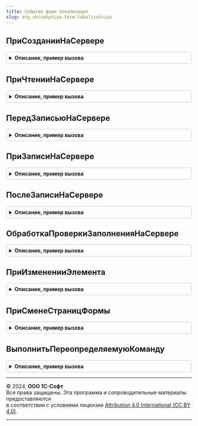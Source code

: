 ```yaml
---
title: События форм локализация
slug: erp_uh/sobytiya-form-lokalizatsiya
---
```



## ПриСозданииНаСервере
<details style="margin: 1em 0; padding: 0.5em; border: 1px solid #ccc; border-radius: 6px;">

<summary style="font-weight: bold; cursor: pointer;">Описание, пример вызова</summary>

```bsl

// Процедура, вызываемая из одноименного обработчика события формы.
//
// Параметры:
//  Форма					- ФормаКлиентскогоПриложения - форма, из обработчика события которой происходит вызов процедуры.
//  Отказ					- Булево - признак отказа от создания формы.
//  СтандартнаяОбработка	- Булево - признак выполнения стандартной (системной) обработки события
//  ДополнительныеПараметры	- Структура - дополнительные параметры.
//
Процедура ПриСозданииНаСервере(Форма, Отказ, СтандартнаяОбработка, ДополнительныеПараметры = Неопределено) Экспорт
```

Пример вызова
```bsl
СобытияФормЛокализация.ПриСозданииНаСервере(Форма, Отказ, СтандартнаяОбработка, ДополнительныеПараметры);
```
</details>

## ПриЧтенииНаСервере
<details style="margin: 1em 0; padding: 0.5em; border: 1px solid #ccc; border-radius: 6px;">

<summary style="font-weight: bold; cursor: pointer;">Описание, пример вызова</summary>

```bsl

// Процедура, вызываемая из одноименного обработчика события формы.
//
// Параметры:
//	Форма					- ФормаКлиентскогоПриложения - форма, из обработчика события которой происходит вызов процедуры.
//	ТекущийОбъект			- СправочникОбъект, ДокументОбъект - объект, который будет прочитан.
//	ДополнительныеПараметры - Структура - дополнительные параметры.
//
Процедура ПриЧтенииНаСервере(Форма, ТекущийОбъект, ДополнительныеПараметры = Неопределено) Экспорт
```

Пример вызова
```bsl
СобытияФормЛокализация.ПриЧтенииНаСервере(Форма, ТекущийОбъект, ДополнительныеПараметры);
```
</details>

## ПередЗаписьюНаСервере
<details style="margin: 1em 0; padding: 0.5em; border: 1px solid #ccc; border-radius: 6px;">

<summary style="font-weight: bold; cursor: pointer;">Описание, пример вызова</summary>

```bsl

Процедура ПередЗаписьюНаСервере(Форма, ТекущийОбъект, Отказ, ПараметрыЗаписи) Экспорт
```

Пример вызова
```bsl
СобытияФормЛокализация.ПередЗаписьюНаСервере(Форма, ТекущийОбъект, Отказ, ПараметрыЗаписи) 
```
</details>

## ПриЗаписиНаСервере
<details style="margin: 1em 0; padding: 0.5em; border: 1px solid #ccc; border-radius: 6px;">

<summary style="font-weight: bold; cursor: pointer;">Описание, пример вызова</summary>

```bsl

// Процедура, вызываемая из одноименного обработчика события формы.
//
// Параметры:
//	Форма					- ФормаКлиентскогоПриложения - форма, из обработчика события которой происходит вызов процедуры.
//  Отказ					- Булево - признак отказа от записи из формы.
//	ТекущийОбъект			- СправочникОбъект, ДокументОбъект - записываемый объект.
//	ПараметрыЗаписи			- Структура - дополнительные параметры записи.
//
Процедура ПриЗаписиНаСервере(Форма, Отказ, ТекущийОбъект, ПараметрыЗаписи) Экспорт
```

Пример вызова
```bsl
СобытияФормЛокализация.ПриЗаписиНаСервере(Форма, Отказ, ТекущийОбъект, ПараметрыЗаписи) 
```
</details>

## ПослеЗаписиНаСервере
<details style="margin: 1em 0; padding: 0.5em; border: 1px solid #ccc; border-radius: 6px;">

<summary style="font-weight: bold; cursor: pointer;">Описание, пример вызова</summary>

```bsl

// Процедура, вызываемая из одноименного обработчика события формы.
//
// Параметры:
//	Форма					- ФормаКлиентскогоПриложения - форма, из обработчика события которой происходит вызов процедуры.
//	ТекущийОбъект			- СправочникОбъект, ДокументОбъект - объект, который будет прочитан.
//	ДополнительныеПараметры - Структура - дополнительные параметры.
//
Процедура ПослеЗаписиНаСервере(Форма, ТекущийОбъект, ДополнительныеПараметры = Неопределено) Экспорт
```

Пример вызова
```bsl
СобытияФормЛокализация.ПослеЗаписиНаСервере(Форма, ТекущийОбъект, ДополнительныеПараметры);
```
</details>

## ОбработкаПроверкиЗаполненияНаСервере
<details style="margin: 1em 0; padding: 0.5em; border: 1px solid #ccc; border-radius: 6px;">

<summary style="font-weight: bold; cursor: pointer;">Описание, пример вызова</summary>

```bsl

// Процедура, вызываемая из одноименного обработчика события формы.
//
// Параметры:
//	Форма					- ФормаКлиентскогоПриложения - форма, из обработчика события которой происходит вызов процедуры.
//  Отказ					- Булево - признак отказа от успешной проверки заполнения.
//	ПроверяемыеРеквизиты	- Массив из Строка - Проверяемые реквизиты.
//
Процедура ОбработкаПроверкиЗаполненияНаСервере(Форма, Отказ, ПроверяемыеРеквизиты) Экспорт
```

Пример вызова
```bsl
СобытияФормЛокализация.ОбработкаПроверкиЗаполненияНаСервере(Форма, Отказ, ПроверяемыеРеквизиты) 
```
</details>

## ПриИзмененииЭлемента
<details style="margin: 1em 0; padding: 0.5em; border: 1px solid #ccc; border-radius: 6px;">

<summary style="font-weight: bold; cursor: pointer;">Описание, пример вызова</summary>

```bsl

// Серверная переопределяемая процедура, вызываемая из обработчика события элемента.
//
// Параметры:
//   Форма                   - ФормаКлиентскогоПриложения - форма, из которой происходит вызов процедуры.
//   Элемент                 - Строка           - имя элемента-источника события "При изменении"
//   ДополнительныеПараметры - Структура        - значения дополнительных параметров влияющих на обработку.
//
Процедура ПриИзмененииЭлемента(Форма, Элемент, ДополнительныеПараметры) Экспорт
```

Пример вызова
```bsl
СобытияФормЛокализация.ПриИзмененииЭлемента(Форма, Элемент, ДополнительныеПараметры) 
```
</details>

## ПриСменеСтраницФормы
<details style="margin: 1em 0; padding: 0.5em; border: 1px solid #ccc; border-radius: 6px;">

<summary style="font-weight: bold; cursor: pointer;">Описание, пример вызова</summary>

```bsl

// Серверная переопределяемая процедура, вызываемая из обработчика события элемента.
//
// Параметры:
//   Форма                   - ФормаКлиентскогоПриложения - форма, из которой происходит вызов процедуры.
//   Элемент                 - Строка           - имя элемента-источника события "При изменении"
//   ДополнительныеПараметры - Структура        - значения дополнительных параметров влияющих на обработку.
//
Процедура ПриСменеСтраницФормы(Форма, Элемент, ДополнительныеПараметры) Экспорт
```

Пример вызова
```bsl
СобытияФормЛокализация.ПриСменеСтраницФормы(Форма, Элемент, ДополнительныеПараметры) 
```
</details>

## ВыполнитьПереопределяемуюКоманду
<details style="margin: 1em 0; padding: 0.5em; border: 1px solid #ccc; border-radius: 6px;">

<summary style="font-weight: bold; cursor: pointer;">Описание, пример вызова</summary>

```bsl

// Серверная переопределяемая процедура обработки добавляемой команды
//
// Параметры:
//   Форма                   - ФормаКлиентскогоПриложения - форма, из которой происходит вызов процедуры.
//   ДополнительныеПараметры - Структура        - параметры вызова команды.
//
Процедура ВыполнитьПереопределяемуюКоманду(Форма, ДополнительныеПараметры) Экспорт
```

Пример вызова
```bsl
СобытияФормЛокализация.ВыполнитьПереопределяемуюКоманду(Форма, ДополнительныеПараметры) 
```
</details>

---

© 2024, **ООО 1С-Софт**  
Все права защищены. Эта программа и сопроводительные материалы предоставляются  
в соответствии с условиями лицензии [Attribution 4.0 International (CC BY 4.0)](https://creativecommons.org/licenses/by/4.0/legalcode).

---
